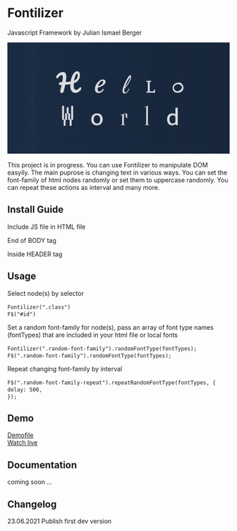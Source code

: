 # Fontilizer
Javascript Framework
by Julian Ismael Berger

<img src="fontilizer-vid.gif" />

This project is in progress. You can use Fontilizer to manipulate DOM easyily. The main puprose is changing text in various ways. You can set the font-family of html nodes randomly or set them to uppercase randomly. You can repeat these actions as interval and many more.

## Install Guide
Include JS file in HTML file

End of BODY tag
<script src="[PATH_TO_FILE]/fontilizer.js"></script>

Inside HEADER tag
<script defer src="[PATH_TO_FILE]/fontilizer.js"></script>


## Usage
Select node(s) by selector
```
Fontilizer(".class")
F$("#id")
```

Set a random font-family for node(s), pass an array of font type names (fontTypes) that are included in your html file or local fonts
```
Fontilizer(".random-font-family").randomFontType(fontTypes);
F$(".random-font-family").randomFontType(fontTypes);
```

Repeat changing font-family by interval
```
F$(".random-font-family-repeat").repeatRandomFontType(fontTypes, {
delay: 500,
});
```


## Demo
<a href="index.html">Demofile</a><br/>
<a target="_blank" href="https://www.julianberger.de/coding/fontilizer/">Watch live</a>


## Documentation
coming soon ...

## Changelog
23.06.2021
Publish first dev version